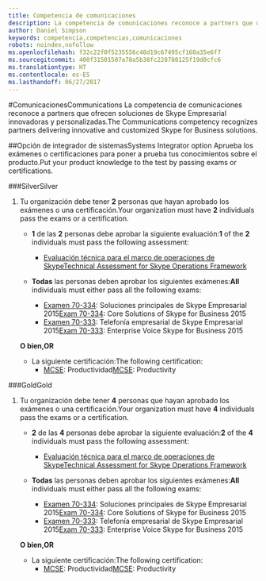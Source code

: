 ```yaml
---
title: Competencia de comunicaciones
description: La competencia de comunicaciones reconoce a partners que ofrecen soluciones de Skype Empresarial innovadoras y personalizadas.
author: Daniel Simpson
keywords: competencia,competencias,comunicaciones
robots: noindex,nofollow
ms.openlocfilehash: f32c22f0f5235556c48d19c67495cf160a35e6f7
ms.sourcegitcommit: 400f31501507a78a5b38fc228780125f19d0cfc6
ms.translationtype: HT
ms.contentlocale: es-ES
ms.lasthandoff: 06/27/2017
---
```

#<a name="communications"></a><span data-ttu-id="42158-104">Comunicaciones</span><span class="sxs-lookup"><span data-stu-id="42158-104">Communications</span></span>
<span data-ttu-id="42158-105">La competencia de comunicaciones reconoce a partners que ofrecen soluciones de Skype Empresarial innovadoras y personalizadas.</span><span class="sxs-lookup"><span data-stu-id="42158-105">The Communications competency recognizes partners delivering innovative and customized Skype for Business solutions.</span></span>

##<a name="systems-integrator-option"></a><span data-ttu-id="42158-106">Opción de integrador de sistemas</span><span class="sxs-lookup"><span data-stu-id="42158-106">Systems Integrator option</span></span>
<span data-ttu-id="42158-107">Aprueba los exámenes o certificaciones para poner a prueba tus conocimientos sobre el producto.</span><span class="sxs-lookup"><span data-stu-id="42158-107">Put your product knowledge to the test by passing exams or certifications.</span></span>
  
###<a name="silver"></a><span data-ttu-id="42158-108">Silver</span><span class="sxs-lookup"><span data-stu-id="42158-108">Silver</span></span>

1. <span data-ttu-id="42158-109">Tu organización debe tener **2** personas que hayan aprobado los exámenes o una certificación.</span><span class="sxs-lookup"><span data-stu-id="42158-109">Your organization must have **2** individuals pass the exams or a certification.</span></span>

    - <span data-ttu-id="42158-110">**1** de las **2** personas debe aprobar la siguiente evaluación:</span><span class="sxs-lookup"><span data-stu-id="42158-110">**1** of the **2** individuals must pass the following assessment:</span></span>
        - [<span data-ttu-id="42158-111">Evaluación técnica para el marco de operaciones de Skype</span><span class="sxs-lookup"><span data-stu-id="42158-111">Technical Assessment for Skype Operations Framework</span></span>](https://partneruniversity.microsoft.com/?whr=uri:MicrosoftAccount&courseId=16802&scoId=g6fMfp80C_5406265419)

    - <span data-ttu-id="42158-112">**Todas** las personas deben aprobar los siguientes exámenes:</span><span class="sxs-lookup"><span data-stu-id="42158-112">**All** individuals must either pass all the following exams:</span></span>
        - <span data-ttu-id="42158-113">[Examen 70-334](https://www.microsoft.com/en-us/learning/exam-70-334.aspx): Soluciones principales de Skype Empresarial 2015</span><span class="sxs-lookup"><span data-stu-id="42158-113">[Exam 70-334](https://www.microsoft.com/en-us/learning/exam-70-334.aspx): Core Solutions of Skype for Business 2015</span></span>
        - <span data-ttu-id="42158-114">[Examen 70-333](https://www.microsoft.com/en-us/learning/exam-70-333.aspx): Telefonía empresarial de Skype Empresarial 2015</span><span class="sxs-lookup"><span data-stu-id="42158-114">[Exam 70-333](https://www.microsoft.com/en-us/learning/exam-70-333.aspx): Enterprise Voice Skype for Business 2015</span></span>

    **<span data-ttu-id="42158-115">O bien,</span><span class="sxs-lookup"><span data-stu-id="42158-115">OR</span></span>**

    - <span data-ttu-id="42158-116">La siguiente certificación:</span><span class="sxs-lookup"><span data-stu-id="42158-116">The following certification:</span></span>
        - <span data-ttu-id="42158-117">[MCSE](https://www.microsoft.com/en-us/learning/mcse-productivity-certification.aspx): Productividad</span><span class="sxs-lookup"><span data-stu-id="42158-117">[MCSE](https://www.microsoft.com/en-us/learning/mcse-productivity-certification.aspx): Productivity</span></span>

###<a name="gold"></a><span data-ttu-id="42158-118">Gold</span><span class="sxs-lookup"><span data-stu-id="42158-118">Gold</span></span>

1. <span data-ttu-id="42158-119">Tu organización debe tener **4** personas que hayan aprobado los exámenes o una certificación.</span><span class="sxs-lookup"><span data-stu-id="42158-119">Your organization must have **4** individuals pass the exams or a certification.</span></span>

    - <span data-ttu-id="42158-120">**2** de las **4** personas debe aprobar la siguiente evaluación:</span><span class="sxs-lookup"><span data-stu-id="42158-120">**2** of the **4** individuals must pass the following assessment:</span></span>
        - [<span data-ttu-id="42158-121">Evaluación técnica para el marco de operaciones de Skype</span><span class="sxs-lookup"><span data-stu-id="42158-121">Technical Assessment for Skype Operations Framework</span></span>](https://partneruniversity.microsoft.com/?whr=uri:MicrosoftAccount&courseId=16802&scoId=g6fMfp80C_5406265419)

    - <span data-ttu-id="42158-122">**Todas** las personas deben aprobar los siguientes exámenes:</span><span class="sxs-lookup"><span data-stu-id="42158-122">**All** individuals must either pass all the following exams:</span></span>
        - <span data-ttu-id="42158-123">[Examen 70-334](https://www.microsoft.com/en-us/learning/exam-70-334.aspx): Soluciones principales de Skype Empresarial 2015</span><span class="sxs-lookup"><span data-stu-id="42158-123">[Exam 70-334](https://www.microsoft.com/en-us/learning/exam-70-334.aspx): Core Solutions of Skype for Business 2015</span></span>
        - <span data-ttu-id="42158-124">[Examen 70-333](https://www.microsoft.com/en-us/learning/exam-70-333.aspx): Telefonía empresarial de Skype Empresarial 2015</span><span class="sxs-lookup"><span data-stu-id="42158-124">[Exam 70-333](https://www.microsoft.com/en-us/learning/exam-70-333.aspx): Enterprise Voice Skype for Business 2015</span></span>

    **<span data-ttu-id="42158-125">O bien,</span><span class="sxs-lookup"><span data-stu-id="42158-125">OR</span></span>**

    - <span data-ttu-id="42158-126">La siguiente certificación:</span><span class="sxs-lookup"><span data-stu-id="42158-126">The following certification:</span></span>
        - <span data-ttu-id="42158-127">[MCSE](https://www.microsoft.com/en-us/learning/mcse-productivity-certification.aspx): Productividad</span><span class="sxs-lookup"><span data-stu-id="42158-127">[MCSE](https://www.microsoft.com/en-us/learning/mcse-productivity-certification.aspx): Productivity</span></span>


